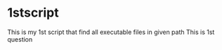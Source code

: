 # 1stscript
This is my 1st script that find all executable files in given path
This is 1st question
